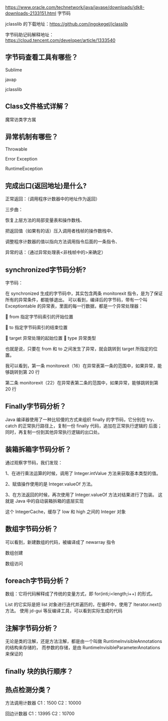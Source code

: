  https://www.oracle.com/technetwork/java/javase/downloads/jdk8-downloads-2133151.html    字节码

jclasslib 的下载地址：https://github.com/ingokegel/jclasslib

字节码助记码解释地址：https://cloud.tencent.com/developer/article/1333540

## 字节码查看工具有哪些？

Sublime

javap

jclasslib

## Class文件格式详解？

魔常访类字方属

## 异常机制有哪些？

Throwable

Error Exception

RuntimeException

## 完成出口(返回地址)是什么?

正常返回：（调用程序计数器中的地址作为返回） 

三步曲： 

恢复上层方法的局部变量表和操作数栈、 

把返回值（如果有的话）压入调用者栈帧的操作数栈中、 

调整程序计数器的值以指向方法调用指令后面的一条指令、 

异常的话：（通过异常处理表<非栈帧中的>来确定）

## synchronized字节码分析?

字节码：

在 synchronized 生成的字节码中，其实包含两条 monitorexit 指令，是为了保证所有的异常条件，都能够退出。 可以看到，编译后的字节码，带有一个叫 Exceptiontable 的异常表，里面的每一行数据，都是一个异常处理器： 

 from 指定字节码索引的开始位置 

 to 指定字节码索引的结束位置 

 target 异常处理的起始位置
 type 异常类型 

也就是说，只要在 from 和 to 之间发生了异常，就会跳转到 target 所指定的位置。 

我可以看到，第一条 monitorexit（16）在异常表第一条的范围中，如果异常，能够跳转到第 20 行 

第二条 monitorexit（22）在异常表第二条的范围中，如果异常，能够跳转到第 20 行

## Finally字节码分析？

Java 编译器使用了一种比较傻的方式来组织 finally 的字节码，它分别在 try、catch 的正常执行路径上，复制一份 finally 代码，追加在正常执行逻辑的 后面；同时，再复制一份到其他异常执行逻辑的出口处。 

## 装箱拆箱字节码分析？

通过观察字节码，我们发现：

1、在进行乘法运算的时候，调用了 Integer.intValue 方法来获取基本类型的值。 

2、赋值操作使用的是 Integer.valueOf 方法。 

3、在方法返回的时候，再次使用了 Integer.valueOf 方法对结果进行了包装。 这就是 Java 中的自动装箱拆箱的底层实现



这个 IntegerCache，缓存了 low 和 high 之间的 Integer 对象



## 数组字节码分析？

可以看到，新建数组的代码，被编译成了 newarray 指令

数组创建

数组访问

## foreach字节码分析？

数组：它将代码解释成了传统的变量方式，即 for(inti;i<length;i++) 的形式。

 List 的它实际是把 list 对象进行迭代并遍历的，在循环中，使用了 Iterator.next() 方法。 使用 jd-gui 等反编译工具，可以看到实际生成的代码

## 注解字节码分析？

无论是类的注解，还是方法注解，都是由一个叫做 RuntimeInvisibleAnnotations 的结构来存储的，
而参数的存储，是由 RuntimeInvisibleParameterAnotations 来保证的

## finally 块的执行顺序？

## 热点检测分类？

方法调用计数器 C1：1500 C2：10000

回边计数器 C1：13995 C2：10700